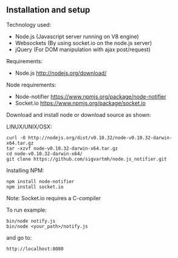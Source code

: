 Installation and setup
----------------
Technology used:
  * Node.js (Javascript server running on V8 engine)
  * Websockets (By using socket.io on the node.js server)
  * jQuery (For DOM manipulation with ajax post/request)

Requirements:

  * Node.js http://nodejs.org/download/

Node requirements:

  * Node-notifier https://www.npmjs.org/package/node-notifier
  * Socket.io https://www.npmjs.org/package/socket.io
    
Download and install node or download source as shown:
  
LINUX/UNIX/OSX:

    curl -O http://nodejs.org/dist/v0.10.32/node-v0.10.32-darwin-x64.tar.gz
    tar -xzvf node-v0.10.32-darwin-x64.tar.gz
    cd node-v0.10.32-darwin-x64/
    git clone https://github.com/sigvartmh/node.js_notifier.git
    
Installing NPM:
    
    npm install node-notifier
    npm install socket.io
    
Note: Socket.io requires a C-compiler

To run example:
    
    bin/node notify.js
    bin/node <your_path>/notify.js

and go to:

    http://localhost:8080
